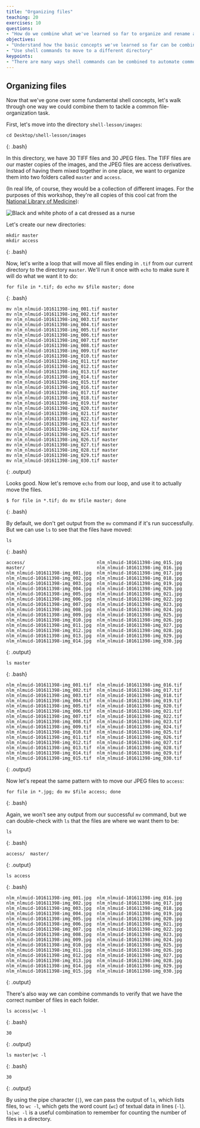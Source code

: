 ```yaml
---
title: "Organizing files"
teaching: 20
exercises: 10
questions:
- "How do we combine what we've learned so far to organize and rename a group of files?"
objectives:
- "Understand how the basic concepts we've learned so far can be combined and applied."
- "Use shell commands to move to a different directory"
keypoints:
- "There are many ways shell commands can be combined to automate common file management tasks."
---
```

## Organizing files

Now that we've gone over some fundamental shell concepts, let's walk through one way we could combine them to tackle a common file-organization task.

First, let's move into the directory `shell-lesson/images`:
~~~
cd Desktop/shell-lesson/images
~~~
{: .bash}

In this directory, we have 30 TIFF files and 30 JPEG files. The TIFF files are our master copies of the images, and the JPEG files are access derivatives. Instead of having them mixed together in one place, we want to organize them into two folders called `master` and `access`.

(In real life, of course, they would be a collection of different images. For the purposes of this workshop, they're all copies of this cool cat from the [National Library of Medicine](https://collections.nlm.nih.gov/catalog/nlm:nlmuid-101611398-img)):

![Black and white photo of a cat dressed as a nurse](https://ngeraci.github.io/lc-shell/assets/img/nlm_nlmuid-101611398-img_001.jpg)

Let's create our new directories:
~~~
mkdir master
mkdir access
~~~
{: .bash}

Now, let's write a loop that will move all files ending in `.tif` from our current directory to the directory `master`. We'll run it once with `echo` to make sure it will do what we want it to do:
~~~
for file in *.tif; do echo mv $file master; done
~~~
{: .bash}

~~~
mv nlm_nlmuid-101611398-img_001.tif master
mv nlm_nlmuid-101611398-img_002.tif master
mv nlm_nlmuid-101611398-img_003.tif master
mv nlm_nlmuid-101611398-img_004.tif master
mv nlm_nlmuid-101611398-img_005.tif master
mv nlm_nlmuid-101611398-img_006.tif master
mv nlm_nlmuid-101611398-img_007.tif master
mv nlm_nlmuid-101611398-img_008.tif master
mv nlm_nlmuid-101611398-img_009.tif master
mv nlm_nlmuid-101611398-img_010.tif master
mv nlm_nlmuid-101611398-img_011.tif master
mv nlm_nlmuid-101611398-img_012.tif master
mv nlm_nlmuid-101611398-img_013.tif master
mv nlm_nlmuid-101611398-img_014.tif master
mv nlm_nlmuid-101611398-img_015.tif master
mv nlm_nlmuid-101611398-img_016.tif master
mv nlm_nlmuid-101611398-img_017.tif master
mv nlm_nlmuid-101611398-img_018.tif master
mv nlm_nlmuid-101611398-img_019.tif master
mv nlm_nlmuid-101611398-img_020.tif master
mv nlm_nlmuid-101611398-img_021.tif master
mv nlm_nlmuid-101611398-img_022.tif master
mv nlm_nlmuid-101611398-img_023.tif master
mv nlm_nlmuid-101611398-img_024.tif master
mv nlm_nlmuid-101611398-img_025.tif master
mv nlm_nlmuid-101611398-img_026.tif master
mv nlm_nlmuid-101611398-img_027.tif master
mv nlm_nlmuid-101611398-img_028.tif master
mv nlm_nlmuid-101611398-img_029.tif master
mv nlm_nlmuid-101611398-img_030.tif master
~~~
{: .output}

Looks good. Now let's remove `echo` from our loop, and use it to actually move the files.
~~~
$ for file in *.tif; do mv $file master; done
~~~
{: .bash}

By default, we don't get output from the `mv` command if it's run successfully. But we can use `ls` to see that the files have moved:
~~~
ls
~~~
{: .bash}

~~~
access/                           nlm_nlmuid-101611398-img_015.jpg
master/                           nlm_nlmuid-101611398-img_016.jpg
nlm_nlmuid-101611398-img_001.jpg  nlm_nlmuid-101611398-img_017.jpg
nlm_nlmuid-101611398-img_002.jpg  nlm_nlmuid-101611398-img_018.jpg
nlm_nlmuid-101611398-img_003.jpg  nlm_nlmuid-101611398-img_019.jpg
nlm_nlmuid-101611398-img_004.jpg  nlm_nlmuid-101611398-img_020.jpg
nlm_nlmuid-101611398-img_005.jpg  nlm_nlmuid-101611398-img_021.jpg
nlm_nlmuid-101611398-img_006.jpg  nlm_nlmuid-101611398-img_022.jpg
nlm_nlmuid-101611398-img_007.jpg  nlm_nlmuid-101611398-img_023.jpg
nlm_nlmuid-101611398-img_008.jpg  nlm_nlmuid-101611398-img_024.jpg
nlm_nlmuid-101611398-img_009.jpg  nlm_nlmuid-101611398-img_025.jpg
nlm_nlmuid-101611398-img_010.jpg  nlm_nlmuid-101611398-img_026.jpg
nlm_nlmuid-101611398-img_011.jpg  nlm_nlmuid-101611398-img_027.jpg
nlm_nlmuid-101611398-img_012.jpg  nlm_nlmuid-101611398-img_028.jpg
nlm_nlmuid-101611398-img_013.jpg  nlm_nlmuid-101611398-img_029.jpg
nlm_nlmuid-101611398-img_014.jpg  nlm_nlmuid-101611398-img_030.jpg
~~~
{: .output}

~~~
ls master
~~~
{: .bash}

~~~
nlm_nlmuid-101611398-img_001.tif  nlm_nlmuid-101611398-img_016.tif
nlm_nlmuid-101611398-img_002.tif  nlm_nlmuid-101611398-img_017.tif
nlm_nlmuid-101611398-img_003.tif  nlm_nlmuid-101611398-img_018.tif
nlm_nlmuid-101611398-img_004.tif  nlm_nlmuid-101611398-img_019.tif
nlm_nlmuid-101611398-img_005.tif  nlm_nlmuid-101611398-img_020.tif
nlm_nlmuid-101611398-img_006.tif  nlm_nlmuid-101611398-img_021.tif
nlm_nlmuid-101611398-img_007.tif  nlm_nlmuid-101611398-img_022.tif
nlm_nlmuid-101611398-img_008.tif  nlm_nlmuid-101611398-img_023.tif
nlm_nlmuid-101611398-img_009.tif  nlm_nlmuid-101611398-img_024.tif
nlm_nlmuid-101611398-img_010.tif  nlm_nlmuid-101611398-img_025.tif
nlm_nlmuid-101611398-img_011.tif  nlm_nlmuid-101611398-img_026.tif
nlm_nlmuid-101611398-img_012.tif  nlm_nlmuid-101611398-img_027.tif
nlm_nlmuid-101611398-img_013.tif  nlm_nlmuid-101611398-img_028.tif
nlm_nlmuid-101611398-img_014.tif  nlm_nlmuid-101611398-img_029.tif
nlm_nlmuid-101611398-img_015.tif  nlm_nlmuid-101611398-img_030.tif
~~~
{: .output}

Now let's repeat the same pattern with to move our JPEG files to `access`:

~~~
for file in *.jpg; do mv $file access; done
~~~
{: .bash}

Again, we won't see any output from our successful `mv` command, but we can double-check with `ls` that the files are where we want them to be:

~~~
ls
~~~
{: .bash}

~~~
access/  master/
~~~
{: .output}

~~~
ls access
~~~
{: .bash}

~~~
nlm_nlmuid-101611398-img_001.jpg  nlm_nlmuid-101611398-img_016.jpg
nlm_nlmuid-101611398-img_002.jpg  nlm_nlmuid-101611398-img_017.jpg
nlm_nlmuid-101611398-img_003.jpg  nlm_nlmuid-101611398-img_018.jpg
nlm_nlmuid-101611398-img_004.jpg  nlm_nlmuid-101611398-img_019.jpg
nlm_nlmuid-101611398-img_005.jpg  nlm_nlmuid-101611398-img_020.jpg
nlm_nlmuid-101611398-img_006.jpg  nlm_nlmuid-101611398-img_021.jpg
nlm_nlmuid-101611398-img_007.jpg  nlm_nlmuid-101611398-img_022.jpg
nlm_nlmuid-101611398-img_008.jpg  nlm_nlmuid-101611398-img_023.jpg
nlm_nlmuid-101611398-img_009.jpg  nlm_nlmuid-101611398-img_024.jpg
nlm_nlmuid-101611398-img_010.jpg  nlm_nlmuid-101611398-img_025.jpg
nlm_nlmuid-101611398-img_011.jpg  nlm_nlmuid-101611398-img_026.jpg
nlm_nlmuid-101611398-img_012.jpg  nlm_nlmuid-101611398-img_027.jpg
nlm_nlmuid-101611398-img_013.jpg  nlm_nlmuid-101611398-img_028.jpg
nlm_nlmuid-101611398-img_014.jpg  nlm_nlmuid-101611398-img_029.jpg
nlm_nlmuid-101611398-img_015.jpg  nlm_nlmuid-101611398-img_030.jpg
~~~
{: .output}

There's also way we can combine commands to verify that we have the correct number of files in each folder.

~~~
ls access|wc -l
~~~
{: .bash}

~~~
30
~~~
{: .output}

~~~
ls master|wc -l
~~~
{: .bash}
~~~
30
~~~
{: .output}

By using the pipe character (`|`), we can pass the output of `ls`, which lists files, to `wc -l`, which gets the word count (`wc`) of textual data in lines (`-l`). `ls|wc -l` is a useful combination to remember for counting the number of files in a directory.
